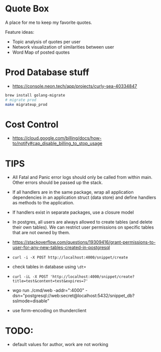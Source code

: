 # Quote Box  
A place for me to keep my favorite quotes.  

Feature ideas:  
- Topic analysis of quotes per user  
- Network visualization of similarities between user  
- Word Map of posted quotes  

# Prod Database stuff  
- https://console.neon.tech/app/projects/curly-sea-40334847
```bash
brew install golang-migrate
# migrate prod 
make migrateup_prod
```

# Cost Control 
- https://cloud.google.com/billing/docs/how-to/notify#cap_disable_billing_to_stop_usage


# TIPS
- All Fatal and Panic error logs should only be called from within main. Other errors should be passed up the stack.
- If all handlers are in the same package, wrap all application dependencies in an application struct (data store) and define handlers as methods to the application.
- If handlers exist in separate packages, use a closure model
- In postgres, all users are always allowed to create tables (and delete their own tables). We can restrict user permissions on specific tables that are not owned by them.
- https://stackoverflow.com/questions/19309416/grant-permissions-to-user-for-any-new-tables-created-in-postgresql
- `curl -i -X POST http://localhost:4000/snippet/create`
- check tables in database using `\dt+`
- `curl -iL -X POST 'http://localhost:4000/snippet/create?title=test&content=test&expires=7'`
- wgo run ./cmd/web -addr=":4000" -dsn="postgresql://web:secret@localhost:5432/snippet_db?sslmode=disable"

- use form-encoding on thunderclient


# TODO: 
- default values for author, work are not working 
